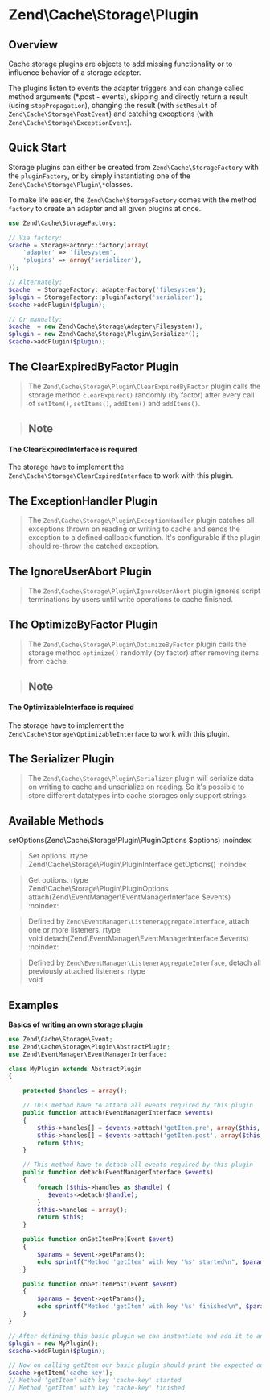 # Zend\\Cache\\Storage\\Plugin

## Overview

Cache storage plugins are objects to add missing functionality or to influence behavior of a storage
adapter.

The plugins listen to events the adapter triggers and can change called method arguments (\*.post -
events), skipping and directly return a result (using `stopPropagation`), changing the result (with
`setResult` of `Zend\Cache\Storage\PostEvent`) and catching exceptions (with
`Zend\Cache\Storage\ExceptionEvent`).

## Quick Start

Storage plugins can either be created from `Zend\Cache\StorageFactory` with the `pluginFactory`, or
by simply instantiating one of the `Zend\Cache\Storage\Plugin\*`classes.

To make life easier, the `Zend\Cache\StorageFactory` comes with the method `factory` to create an
adapter and all given plugins at once.

```php
use Zend\Cache\StorageFactory;

// Via factory:
$cache = StorageFactory::factory(array(
    'adapter' => 'filesystem',
    'plugins' => array('serializer'),
));

// Alternately:
$cache  = StorageFactory::adapterFactory('filesystem');
$plugin = StorageFactory::pluginFactory('serializer');
$cache->addPlugin($plugin);

// Or manually:
$cache  = new Zend\Cache\Storage\Adapter\Filesystem();
$plugin = new Zend\Cache\Storage\Plugin\Serializer();
$cache->addPlugin($plugin);
```

## The ClearExpiredByFactor Plugin

> The `Zend\Cache\Storage\Plugin\ClearExpiredByFactor` plugin calls the storage method
`clearExpired()` randomly (by factor) after every call of `setItem()`, `setItems()`, `addItem()` and
`addItems()`.

> ## Note
#### The ClearExpiredInterface is required
The storage have to implement the `Zend\Cache\Storage\ClearExpiredInterface` to work with this
plugin.

## The ExceptionHandler Plugin

> The `Zend\Cache\Storage\Plugin\ExceptionHandler` plugin catches all exceptions thrown on reading
or writing to cache and sends the exception to a defined callback function.
It's configurable if the plugin should re-throw the catched exception.

## The IgnoreUserAbort Plugin

> The `Zend\Cache\Storage\Plugin\IgnoreUserAbort` plugin ignores script terminations by users until
write operations to cache finished.

## The OptimizeByFactor Plugin

> The `Zend\Cache\Storage\Plugin\OptimizeByFactor` plugin calls the storage method `optimize()`
randomly (by factor) after removing items from cache.

> ## Note
#### The OptimizableInterface is required
The storage have to implement the `Zend\Cache\Storage\OptimizableInterface` to work with this
plugin.

## The Serializer Plugin

> The `Zend\Cache\Storage\Plugin\Serializer` plugin will serialize data on writing to cache and
unserialize on reading. So it's possible to store different datatypes into cache storages only
support strings.

## Available Methods

setOptions(Zend\\Cache\\Storage\\Plugin\\PluginOptions $options) :noindex:

> Set options.
rtype  
Zend\\Cache\\Storage\\Plugin\\PluginInterface
getOptions() :noindex:

> Get options.
rtype  
Zend\\Cache\\Storage\\Plugin\\PluginOptions
attach(Zend\\EventManager\\EventManagerInterface $events) :noindex:

> Defined by `Zend\EventManager\ListenerAggregateInterface`, attach one or more listeners.
rtype  
void
detach(Zend\\EventManager\\EventManagerInterface $events) :noindex:

> Defined by `Zend\EventManager\ListenerAggregateInterface`, detach all previously attached
listeners.
rtype  
void
## Examples

**Basics of writing an own storage plugin**

```php
use Zend\Cache\Storage\Event;
use Zend\Cache\Storage\Plugin\AbstractPlugin;
use Zend\EventManager\EventManagerInterface;

class MyPlugin extends AbstractPlugin
{

    protected $handles = array();

    // This method have to attach all events required by this plugin
    public function attach(EventManagerInterface $events)
    {
        $this->handles[] = $events->attach('getItem.pre', array($this, 'onGetItemPre'));
        $this->handles[] = $events->attach('getItem.post', array($this, 'onGetItemPost'));
        return $this;
    }

    // This method have to detach all events required by this plugin
    public function detach(EventManagerInterface $events)
    {
        foreach ($this->handles as $handle) {
           $events->detach($handle);
        }
        $this->handles = array();
        return $this;
    }

    public function onGetItemPre(Event $event)
    {
        $params = $event->getParams();
        echo sprintf("Method 'getItem' with key '%s' started\n", $params['key']);
    }

    public function onGetItemPost(Event $event)
    {
        $params = $event->getParams();
        echo sprintf("Method 'getItem' with key '%s' finished\n", $params['key']);
    }
}

// After defining this basic plugin we can instantiate and add it to an adapter instance
$plugin = new MyPlugin();
$cache->addPlugin($plugin);

// Now on calling getItem our basic plugin should print the expected output
$cache->getItem('cache-key');
// Method 'getItem' with key 'cache-key' started
// Method 'getItem' with key 'cache-key' finished
```
